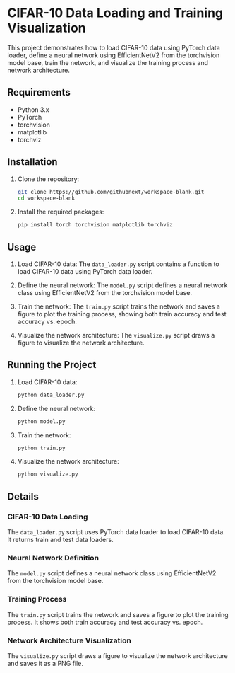 # CIFAR-10 Data Loading and Training Visualization

This project demonstrates how to load CIFAR-10 data using PyTorch data loader, define a neural network using EfficientNetV2 from the torchvision model base, train the network, and visualize the training process and network architecture.

## Requirements

- Python 3.x
- PyTorch
- torchvision
- matplotlib
- torchviz

## Installation

1. Clone the repository:
   ```bash
   git clone https://github.com/githubnext/workspace-blank.git
   cd workspace-blank
   ```

2. Install the required packages:
   ```bash
   pip install torch torchvision matplotlib torchviz
   ```

## Usage

1. Load CIFAR-10 data:
   The `data_loader.py` script contains a function to load CIFAR-10 data using PyTorch data loader.

2. Define the neural network:
   The `model.py` script defines a neural network class using EfficientNetV2 from the torchvision model base.

3. Train the network:
   The `train.py` script trains the network and saves a figure to plot the training process, showing both train accuracy and test accuracy vs. epoch.

4. Visualize the network architecture:
   The `visualize.py` script draws a figure to visualize the network architecture.

## Running the Project

1. Load CIFAR-10 data:
   ```bash
   python data_loader.py
   ```

2. Define the neural network:
   ```bash
   python model.py
   ```

3. Train the network:
   ```bash
   python train.py
   ```

4. Visualize the network architecture:
   ```bash
   python visualize.py
   ```

## Details

### CIFAR-10 Data Loading

The `data_loader.py` script uses PyTorch data loader to load CIFAR-10 data. It returns train and test data loaders.

### Neural Network Definition

The `model.py` script defines a neural network class using EfficientNetV2 from the torchvision model base.

### Training Process

The `train.py` script trains the network and saves a figure to plot the training process. It shows both train accuracy and test accuracy vs. epoch.

### Network Architecture Visualization

The `visualize.py` script draws a figure to visualize the network architecture and saves it as a PNG file.
